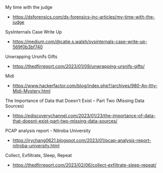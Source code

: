 My time with the judge
- https://dsforensics.com/ds-forensics-inc-articles/my-time-with-the-judge

SysInternals Case Write Up
- https://medium.com/@catie.s.walsh/sysinternals-case-write-up-569f0b3bf740

Unwrapping Ursnifs Gifts
- https://thedfirreport.com/2023/01/09/unwrapping-ursnifs-gifts/

Midi
- https://www.hackerfactor.com/blog/index.php?/archives/980-An-Itty-Midi-Mystery.html

The Importance of Data that Doesn’t Exist – Part Two (Missing Data Sources)
- https://ediscoverychannel.com/2023/01/23/the-importance-of-data-that-doesnt-exist-part-two-missing-data-sources/

PCAP analysis report - Nitroba University
- https://jrychang0621.blogspot.com/2023/01/pcap-analysis-report-nitroba-university.html

Collect, Exfiltrate, Sleep, Repeat
- https://thedfirreport.com/2023/02/06/collect-exfiltrate-sleep-repeat/
